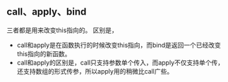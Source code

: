 ## call、apply、bind 

三者都是用来改变this指向的。
区别是，
+ call和apply是在函数执行的时候改变this指向，而bind是返回一个已经改变this指向的新函数。
+ call和apply的区别是，call只支持参数单个传入，而apply不仅支持单个传，还支持数组的形式传参，所以apply用的稍微比call广些。


